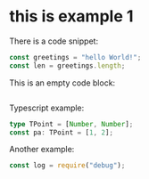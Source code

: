 # this is example 1

There is a code snippet:

```js
const greetings = "hello World!";
const len = greetings.length;
```

This is an empty code block:

```js

```

Typescript example:

```ts
type TPoint = [Number, Number];
const pa: TPoint = [1, 2];
```

Another example:

```js
const log = require("debug");
```
